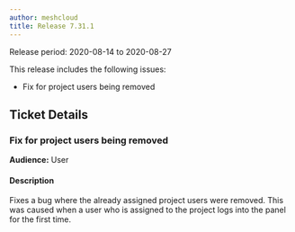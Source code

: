 ```yaml
---
author: meshcloud
title: Release 7.31.1
---
```


Release period: 2020-08-14 to 2020-08-27

This release includes the following issues:
* Fix for project users being removed
<!--truncate-->

## Ticket Details
### Fix for project users being removed
**Audience:** User


#### Description
Fixes a bug where the already assigned project users were removed. This was caused when a user who is assigned to the project logs into the
panel for the first time.

